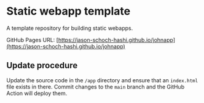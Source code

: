 # Static webapp template

A template repository for building static webapps.

GitHub Pages URL: [https://jason-schoch-hashi.github.io/johnapp](https://jason-schoch-hashi.github.io/johnapp)

## Update procedure

Update the source code in the `/app` directory and ensure that an `index.html` file exists in there. Commit changes to the `main` branch and the GitHub Action will deploy them.